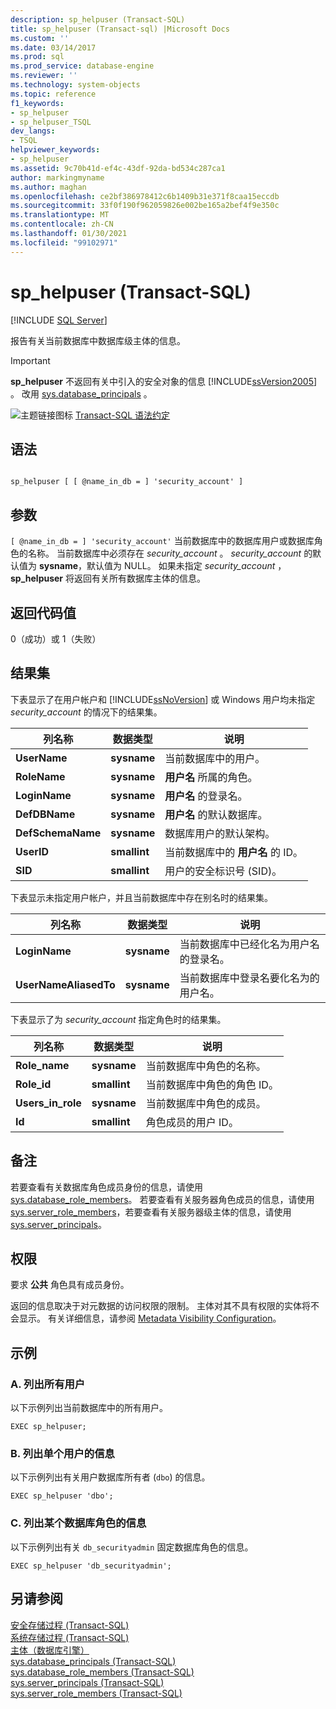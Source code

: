 ```yaml
---
description: sp_helpuser (Transact-SQL)
title: sp_helpuser (Transact-sql) |Microsoft Docs
ms.custom: ''
ms.date: 03/14/2017
ms.prod: sql
ms.prod_service: database-engine
ms.reviewer: ''
ms.technology: system-objects
ms.topic: reference
f1_keywords:
- sp_helpuser
- sp_helpuser_TSQL
dev_langs:
- TSQL
helpviewer_keywords:
- sp_helpuser
ms.assetid: 9c70b41d-ef4c-43df-92da-bd534c287ca1
author: markingmyname
ms.author: maghan
ms.openlocfilehash: ce2bf386978412c6b1409b31e371f8caa15eccdb
ms.sourcegitcommit: 33f0f190f962059826e002be165a2bef4f9e350c
ms.translationtype: MT
ms.contentlocale: zh-CN
ms.lasthandoff: 01/30/2021
ms.locfileid: "99102971"
---
```

# <a name="sp_helpuser-transact-sql"></a>sp_helpuser (Transact-SQL)
[!INCLUDE [SQL Server](../../includes/applies-to-version/sqlserver.md)]

  报告有关当前数据库中数据库级主体的信息。  
  
> [!IMPORTANT]  
>  **sp_helpuser** 不返回有关中引入的安全对象的信息 [!INCLUDE[ssVersion2005](../../includes/ssversion2005-md.md)] 。 改用 [sys.database_principals](../../relational-databases/system-catalog-views/sys-database-principals-transact-sql.md) 。  
  
 ![主题链接图标](../../database-engine/configure-windows/media/topic-link.gif "“主题链接”图标") [Transact-SQL 语法约定](../../t-sql/language-elements/transact-sql-syntax-conventions-transact-sql.md)  
  
## <a name="syntax"></a>语法  
  
```  
  
sp_helpuser [ [ @name_in_db = ] 'security_account' ]  
```  
  
## <a name="arguments"></a>参数  
`[ @name_in_db = ] 'security_account'` 当前数据库中的数据库用户或数据库角色的名称。 当前数据库中必须存在 *security_account* 。 *security_account* 的默认值为 **sysname**，默认值为 NULL。 如果未指定 *security_account* ， **sp_helpuser** 将返回有关所有数据库主体的信息。  
  
## <a name="return-code-values"></a>返回代码值  
 0（成功）或 1（失败）  
  
## <a name="result-sets"></a>结果集  
 下表显示了在用户帐户和 [!INCLUDE[ssNoVersion](../../includes/ssnoversion-md.md)] 或 Windows 用户均未指定 *security_account* 的情况下的结果集。  
  
|列名称|数据类型|说明|  
|-----------------|---------------|-----------------|  
|**UserName**|**sysname**|当前数据库中的用户。|  
|**RoleName**|**sysname**|**用户名** 所属的角色。|  
|**LoginName**|**sysname**|**用户名** 的登录名。|  
|**DefDBName**|**sysname**|**用户名** 的默认数据库。|  
|**DefSchemaName**|**sysname**|数据库用户的默认架构。|  
|**UserID**|**smallint**|当前数据库中的 **用户名** 的 ID。|  
|**SID**|**smallint**|用户的安全标识号 (SID)。|  
  
 下表显示未指定用户帐户，并且当前数据库中存在别名时的结果集。  
  
|列名称|数据类型|说明|  
|-----------------|---------------|-----------------|  
|**LoginName**|**sysname**|当前数据库中已经化名为用户名的登录名。|  
|**UserNameAliasedTo**|**sysname**|当前数据库中登录名要化名为的用户名。|  
  
 下表显示了为 *security_account* 指定角色时的结果集。  
  
|列名称|数据类型|说明|  
|-----------------|---------------|-----------------|  
|**Role_name**|**sysname**|当前数据库中角色的名称。|  
|**Role_id**|**smallint**|当前数据库中角色的角色 ID。|  
|**Users_in_role**|**sysname**|当前数据库中角色的成员。|  
|**Id**|**smallint**|角色成员的用户 ID。|  
  
## <a name="remarks"></a>备注  
 若要查看有关数据库角色成员身份的信息，请使用 [sys.database_role_members](../../relational-databases/system-catalog-views/sys-database-role-members-transact-sql.md)。 若要查看有关服务器角色成员的信息，请使用 [sys.server_role_members](../../relational-databases/system-catalog-views/sys-server-role-members-transact-sql.md)，若要查看有关服务器级主体的信息，请使用 [sys.server_principals](../../relational-databases/system-catalog-views/sys-server-principals-transact-sql.md)。  
  
## <a name="permissions"></a>权限  
 要求 **公共** 角色具有成员身份。  
  
 返回的信息取决于对元数据的访问权限的限制。 主体对其不具有权限的实体将不会显示。 有关详细信息，请参阅 [Metadata Visibility Configuration](../../relational-databases/security/metadata-visibility-configuration.md)。  
  
## <a name="examples"></a>示例  
  
### <a name="a-listing-all-users"></a>A. 列出所有用户  
 以下示例列出当前数据库中的所有用户。  
  
```  
EXEC sp_helpuser;  
```  
  
### <a name="b-listing-information-for-a-single-user"></a>B. 列出单个用户的信息  
 以下示例列出有关用户数据库所有者 (`dbo`) 的信息。  
  
```  
EXEC sp_helpuser 'dbo';  
```  
  
### <a name="c-listing-information-for-a-database-role"></a>C. 列出某个数据库角色的信息  
 以下示例列出有关 `db_securityadmin` 固定数据库角色的信息。  
  
```  
EXEC sp_helpuser 'db_securityadmin';  
```  
  
## <a name="see-also"></a>另请参阅  
 [安全存储过程 (Transact-SQL)](../../relational-databases/system-stored-procedures/security-stored-procedures-transact-sql.md)   
 [系统存储过程 (Transact-SQL)](../../relational-databases/system-stored-procedures/system-stored-procedures-transact-sql.md)   
 [主体（数据库引擎）](../../relational-databases/security/authentication-access/principals-database-engine.md)   
 [sys.database_principals (Transact-SQL)](../../relational-databases/system-catalog-views/sys-database-principals-transact-sql.md)   
 [sys.database_role_members (Transact-SQL)](../../relational-databases/system-catalog-views/sys-database-role-members-transact-sql.md)   
 [sys.server_principals (Transact-SQL)](../../relational-databases/system-catalog-views/sys-server-principals-transact-sql.md)   
 [sys.server_role_members (Transact-SQL)](../../relational-databases/system-catalog-views/sys-server-role-members-transact-sql.md)  
  
  
